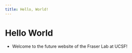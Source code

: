 ```yaml
---
title: Hello, World!
---
```


# Hello World

* Welcome to the future website of the Fraser Lab at UCSF!